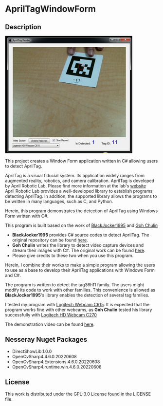 # AprilTagWindowForm

## Description

![AprilTagWindowForm](image/Display.PNG)

This project creates a Window Form application written in C# allowing users to detect AprilTag.

AprilTag is a visual fiducial system. Its application widely ranges from augmented reality, robotics, and camera calibration. AprilTag is developed by April Robotic Lab. Please find more information at the lab's [website](https://april.eecs.umich.edu/software/apriltag)  
April Robotic Lab provides a well-developed library to establish programs detecting AprilTag. In addition, the supported library allows the programs to be written in many languages, such as C, and Python.

Herein, this program demonstrates the detection of AprilTag using Windows Form written with C#.

This program is built based on the work of [BlackJocker1995](https://github.com/BlackJocker1995/Apriltagcsharp) and [Goh Chulin](https://github.com/goh-chunlin/WebcamWinForm)

- **BlackJocker1995** provides C# source codes to detect AprilTag. The original repository can be found [here](https://github.com/BlackJocker1995/Apriltagcsharp).
- **Goh Chulin** writes the library to detect video capture devices and stream their images with C#. The original work can be found [here](https://github.com/goh-chunlin/WebcamWinForm).
- Please give credits to these two when you use this program.

Herein, I combine their works to make a simple program allowing the users to use as a base to develop their AprilTag applications with Windows Form and C#.

The program is written to detect the tag36h11 family. The users might modify its code to work with other families. This convenience is allowed as **BlackJocker1995**'s library enables the detection of several tag families.

I tested my program with [Logitech Webcam C615](https://www.logitech.com/en-us/products/webcams/c615-webcam.960-000733.html). It is expected that the program works fine with other webcams, as **Goh Chulin** tested his library successfully with [Logitech HD Webcam C270](https://www.logitech.com/en-us/products/webcams/c270-hd-webcam.960-000694.html)

The demonstration video can be found [here](https://youtu.be/W1fL9RylnOQ).

## Nesseray Nuget Packages

- DirectShowLib.1.0.0
- OpenCvSharp4.4.6.0.20220608
- OpenCvSharp4.Extensions.4.6.0.20220608
- OpenCvSharp4.runtime.win.4.6.0.20220608

## License

This work is distributed under the GPL-3.0 License found in the LICENSE file.
